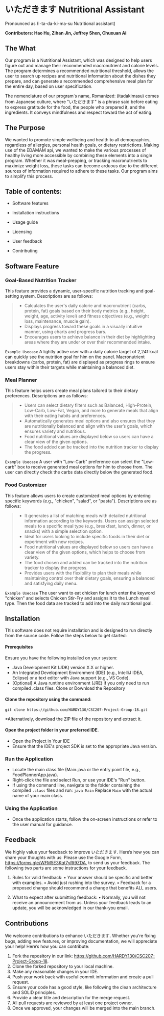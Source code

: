 
# **いただきます Nutritional Assistant**

Pronounced as (I-ta-da-ki-ma-su Nutritional assistant)

**Contributors: Hao Hu, Zihan Jin, Jeffrey Shen, Chuxuan Ai**

## **The What**

Our program is a Nutritional Assistant, which was designed to help users figure out and manage their recommended macronutrient and calorie levels. The program determines a recommended nutritional threshold, allows the user to search up recipes and nutritional information about the dishes they prepare, and can generate a recommended comprehensive meal plan for the entire day, based on user specification.



The nomenclature of our program's name, Romanized: (itadakimasu) comes from Japanese culture, where "いただきます" is a phrase said before eating to express gratitude for the food, the people who prepared it, and the ingredients. It conveys mindfulness and respect toward the act of eating. 

## **The Purpose**

We wanted to promote simple wellbeing and health to all demographics, regardless of allergies, personal health goals, or dietary restrictions. Making use of the EDAMAM api, we wanted to make the various processes of healthy living more accessible by combining these elements into a single program. Whether it was meal-prepping, or tracking macronutrients to maximize weight loss, these tasks can become arduous due to the different sources of information required to adhere to these tasks. Our program aims to simplify this process.


## Table of contents:

- Software features


- Installation instructions


- Usage guide


- Licensing


- User feedback


- Contributing 



## Software Feature
### Goal-Based Nutrition Tracker
This feature provides a dynamic, user-specific nutrition tracking and goal-setting system. Descriptions are as follows:
> - Calculates the user's daily calorie and macronutrient (carbs, protein, fat) goals based on their body metrics (e.g., height, weight, age, activity level) and fitness objectives (e.g., weight loss, maintenance, muscle gain).
> - Displays progress toward these goals in a visually intuitive manner, using charts and progress bars.
> - Encourages users to achieve balance in their diet by highlighting areas where they are under or over their recommended intake.

``Example Usecase``
A lightly active user with a daily calorie target of 2,241 kcal can quickly see the nutrition goal for him on the panel. Macronutrient breakdowns (carbs, protein, fat) are displayed as progress rings to ensure users stay within their targets while maintaining a balanced diet.

### Meal Planner
This feature helps users create meal plans tailored to their dietary preferences. Descriptions are as follows:
> - Users can select dietary filters such as Balanced, High-Protein, Low-Carb, Low-Fat, Vegan, and more to generate meals that align with their eating habits and preferences.
> - Automatically generates meal options and also ensures that they are nutritionally balanced and align with the user’s goals, which ensures variety and nutritious.
> - Food nutritional values are displayed below so users can have a clear view of the given options.
> - The food added can be tracked into the nutrition tracker to display the progress.

``Example Usecase``
A user with "Low-Carb" preference can select the "Low-carb" box to receive generated meal options for him to choose from. The user can directly check the carbs data directly below the generated food.

### Food Customizer
This feature allows users to create customized meal options by entering specific keywords (e.g., "chicken", "salad", or "pasta"). Descriptions are as follows:
> - It generates a list of matching meals with detailed nutritional information according to the keywords. Users can assign selected meals to a specific meal type (e.g., breakfast, lunch, dinner, or snacks) with a simple selection option.
> - Ideal for users looking to include specific foods in their diet or experiment with new recipes.
> - Food nutritional values are displayed below so users can have a clear view of the given options, which helps to choose from variety.
> - The food chosen and added can be tracked into the nutrition tracker to display the progress.
> - Provides users with the flexibility to plan their meals while maintaining control over their dietary goals, ensuring a balanced and satisfying daily menu.

``Example Usecase``
The user want to eat chicken for lunch enter the keyword "chicken" and selects Chicken Stir-Fry and assigns it to the Lunch meal type. Then the food data are tracked to add into the daily nutritional goal. 

## Installation
This software does not require installation and is designed to run directly from the source code. Follow the steps below to get started:

#### Prerequisites

Ensure you have the following installed on your system:
- Java Development Kit (JDK) version X.X or higher.
- An Integrated Development Environment (IDE) (e.g., IntelliJ IDEA, Eclipse) or a text editor with Java support (e.g., VS Code).
- [Optional] A Java runtime environment (JRE) if you only need to run compiled .class files.
Clone or Download the Repository

#### Clone the repository using the command:
``
git clone https://github.com/HARDY130/CSC207-Project-Group-18.git
``

*Alternatively, download the ZIP file of the repository and extract it.

#### Open the project folder in your preferred IDE.
- Open the Project in Your IDE
- Ensure that the IDE's project SDK is set to the appropriate Java version.

### Run the Application

- Locate the main class file (Main.java or the entry point file, e.g., FoodPlannerApp.java). 
- Right-click the file and select Run, or use your IDE's "Run" button.
- If using the command line, navigate to the folder containing the compiled ``.class`` files and run:
``
java Main
``
Replace ``Main`` with the actual name of your main class.

### Using the Application
- Once the application starts, follow the on-screen instructions or refer to the user manual for guidance.







## **Feedback**

We highly value your feedback to improve いただきます. Here’s how you can share your thoughts with us: Please use the Google Form, https://forms.gle/WFM5E3Kqt7yRt9ZDA, to send us your feedback. The following two parts are some instructions for your feedback. 

1.	Rules for valid feedback:
•	Your answer should be specific and better with examples.
•	Avoid just rushing into the survey.
•	Feedback for a proposed change should recommend a change that benefits ALL users.

2.	What to expect after submitting feedback:
•	Normally, you will not receive an announcement from us. Unless your feedback leads to an update, you will be acknowledged in our thank-you email.


## **Contributions**

We welcome contributions to enhance いただきます. Whether you're fixing bugs, adding new features, or improving documentation, we will appreciate your help! Here’s how you can contribute:

1.	Fork the repository in our link: https://github.com/HARDY130/CSC207-Project-Group-18.
2.	Clone the forked repository to your local machine.
3.	Make any reasonable changes in your IDE.
4.	Push your work back with useful commit information and create a pull request.
5.	Ensure your code has a good style, like following the clean architecture and SOLID principles.
6.	Provide a clear title and description for the merge request.
7.	All pull requests are reviewed by at least one project owner.
8.	Once we approved, your changes will be merged into the main branch.

